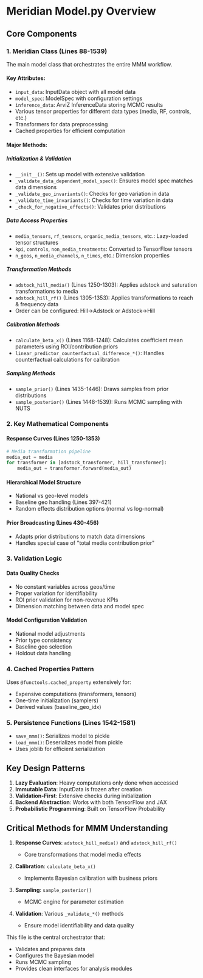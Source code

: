 # Meridian Model.py Overview

## Core Components

### 1. **Meridian Class** (Lines 88-1539)
The main model class that orchestrates the entire MMM workflow.

#### Key Attributes:
- `input_data`: InputData object with all model data
- `model_spec`: ModelSpec with configuration settings
- `inference_data`: ArviZ InferenceData storing MCMC results
- Various tensor properties for different data types (media, RF, controls, etc.)
- Transformers for data preprocessing
- Cached properties for efficient computation

#### Major Methods:

##### Initialization & Validation
- `__init__()`: Sets up model with extensive validation
- `_validate_data_dependent_model_spec()`: Ensures model spec matches data dimensions
- `_validate_geo_invariants()`: Checks for geo variation in data
- `_validate_time_invariants()`: Checks for time variation in data
- `_check_for_negative_effects()`: Validates prior distributions

##### Data Access Properties
- `media_tensors`, `rf_tensors`, `organic_media_tensors`, etc.: Lazy-loaded tensor structures
- `kpi`, `controls`, `non_media_treatments`: Converted to TensorFlow tensors
- `n_geos`, `n_media_channels`, `n_times`, etc.: Dimension properties

##### Transformation Methods
- `adstock_hill_media()` (Lines 1250-1303): Applies adstock and saturation transformations to media
- `adstock_hill_rf()` (Lines 1305-1353): Applies transformations to reach & frequency data
- Order can be configured: Hill→Adstock or Adstock→Hill

##### Calibration Methods
- `calculate_beta_x()` (Lines 1168-1248): Calculates coefficient mean parameters using ROI/contribution priors
- `linear_predictor_counterfactual_difference_*()`: Handles counterfactual calculations for calibration

##### Sampling Methods
- `sample_prior()` (Lines 1435-1446): Draws samples from prior distributions
- `sample_posterior()` (Lines 1448-1539): Runs MCMC sampling with NUTS

### 2. **Key Mathematical Components**

#### Response Curves (Lines 1250-1353)
```python
# Media transformation pipeline
media_out = media
for transformer in [adstock_transformer, hill_transformer]:
    media_out = transformer.forward(media_out)
```

#### Hierarchical Model Structure
- National vs geo-level models
- Baseline geo handling (Lines 397-421)
- Random effects distribution options (normal vs log-normal)

#### Prior Broadcasting (Lines 430-456)
- Adapts prior distributions to match data dimensions
- Handles special case of "total media contribution prior"

### 3. **Validation Logic**

#### Data Quality Checks
- No constant variables across geos/time
- Proper variation for identifiability
- ROI prior validation for non-revenue KPIs
- Dimension matching between data and model spec

#### Model Configuration Validation
- National model adjustments
- Prior type consistency
- Baseline geo selection
- Holdout data handling

### 4. **Cached Properties Pattern**
Uses `@functools.cached_property` extensively for:
- Expensive computations (transformers, tensors)
- One-time initialization (samplers)
- Derived values (baseline_geo_idx)

### 5. **Persistence Functions** (Lines 1542-1581)
- `save_mmm()`: Serializes model to pickle
- `load_mmm()`: Deserializes model from pickle
- Uses joblib for efficient serialization

## Key Design Patterns

1. **Lazy Evaluation**: Heavy computations only done when accessed
2. **Immutable Data**: InputData is frozen after creation
3. **Validation-First**: Extensive checks during initialization
4. **Backend Abstraction**: Works with both TensorFlow and JAX
5. **Probabilistic Programming**: Built on TensorFlow Probability

## Critical Methods for MMM Understanding

1. **Response Curves**: `adstock_hill_media()` and `adstock_hill_rf()`
   - Core transformations that model media effects

2. **Calibration**: `calculate_beta_x()`
   - Implements Bayesian calibration with business priors

3. **Sampling**: `sample_posterior()`
   - MCMC engine for parameter estimation

4. **Validation**: Various `_validate_*()` methods
   - Ensure model identifiability and data quality

This file is the central orchestrator that:
- Validates and prepares data
- Configures the Bayesian model
- Runs MCMC sampling
- Provides clean interfaces for analysis modules